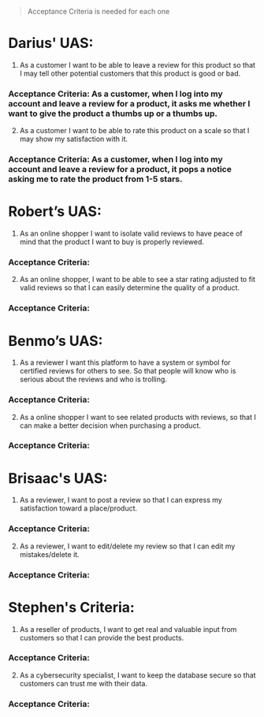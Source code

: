 >Acceptance Criteria is needed for each one

# Darius' UAS:
1. As a customer I want to be able to leave a review for this product so that I may tell other potential customers that this product is good or bad.
### Acceptance Criteria: As a customer, when I log into my account and leave a review for a product, it asks me whether I want to give the product a thumbs up or a thumbs up.
2. As a customer I want to be able to rate this product on a scale so that I may show my satisfaction with it. 
### Acceptance Criteria: As a customer, when I log into my account and leave a review for a product, it pops a notice asking me to rate the product from 1-5 stars.
# Robert’s UAS:
1.	As an online shopper I want to isolate valid reviews to have peace of mind that the product I want to buy is properly reviewed.
### Acceptance Criteria:
2.	As an online shopper, I want to be able to see a star rating adjusted to fit valid reviews so that I can easily determine the quality of a product.
### Acceptance Criteria:
# Benmo’s UAS:
1.	As a reviewer I want this platform to have a system or symbol for certified reviews for others to see. So that people will know who is serious about the reviews and who is trolling.
### Acceptance Criteria:
2.	As a online shopper I want to see related products with reviews, so that I can make a better decision when purchasing a product.
### Acceptance Criteria:
# Brisaac's UAS:
1. As a reviewer, I want to post a review so that I can express my satisfaction toward a place/product.
### Acceptance Criteria:
2. As a reviewer, I want to edit/delete my review so that I can edit my mistakes/delete it.
### Acceptance Criteria:
# Stephen's Criteria:
1. As a reseller of products, I want to get real and valuable input from customers so that I can provide the best products.
### Acceptance Criteria:
2. As a cybersecurity specialist, I want to keep the database secure so that customers can trust me with their data.
### Acceptance Criteria:
